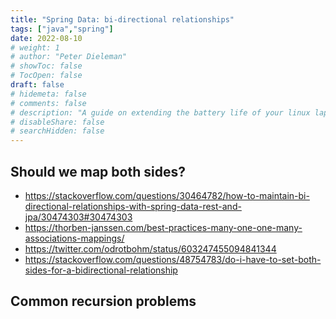 ```yaml
---
title: "Spring Data: bi-directional relationships"
tags: ["java","spring"]
date: 2022-08-10
# weight: 1
# author: "Peter Dieleman"
# showToc: false
# TocOpen: false
draft: false
# hidemeta: false
# comments: false
# description: "A guide on extending the battery life of your linux laptop"
# disableShare: false
# searchHidden: false
---
```


## Should we map both sides?

- <https://stackoverflow.com/questions/30464782/how-to-maintain-bi-directional-relationships-with-spring-data-rest-and-jpa/30474303#30474303>
- <https://thorben-janssen.com/best-practices-many-one-one-many-associations-mappings/>
- <https://twitter.com/odrotbohm/status/603247455094841344>
- <https://stackoverflow.com/questions/48754783/do-i-have-to-set-both-sides-for-a-bidirectional-relationship>

## Common recursion problems

